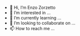 - 👋 Hi, I’m Enzo Zorzetto
- 👀 I’m interested in ...
- 🌱 I’m currently learning ...
- 💞️ I’m looking to collaborate on ...
- 📫 How to reach me ...

<!---
Enzorde/Enzorde is a ✨ special ✨ repository because its `README.md` (this file) appears on your GitHub profile.
You can click the Preview link to take a look at your changes.
--->
